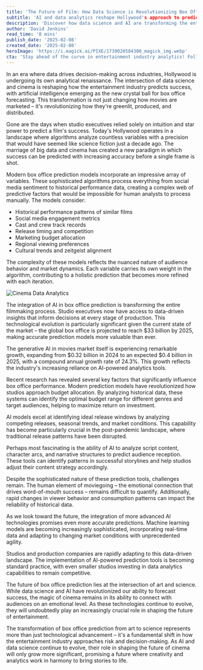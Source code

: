 ```yaml
---
title: 'The Future of Film: How Data Science is Revolutionizing Box Office Predictions'
subtitle: 'AI and data analytics reshape Hollywood's approach to predicting box office success'
description: 'Discover how data science and AI are transforming the entertainment industry, enabling more accurate box office predictions by analyzing variables like social media sentiment and historical performance data, and how this is changing movie production and marketing.'
author: 'David Jenkins'
read_time: '8 mins'
publish_date: '2025-02-08'
created_date: '2025-02-08'
heroImage: 'https://i.magick.ai/PIXE/1739020584300_magick_img.webp'
cta: 'Stay ahead of the curve in entertainment industry analytics! Follow us on LinkedIn for more insights into how AI and data science are reshaping the future of cinema.'
---
```


In an era where data drives decision-making across industries, Hollywood is undergoing its own analytical renaissance. The intersection of data science and cinema is reshaping how the entertainment industry predicts success, with artificial intelligence emerging as the new crystal ball for box office forecasting. This transformation is not just changing how movies are marketed – it's revolutionizing how they're greenlit, produced, and distributed.

Gone are the days when studio executives relied solely on intuition and star power to predict a film's success. Today's Hollywood operates in a landscape where algorithms analyze countless variables with a precision that would have seemed like science fiction just a decade ago. The marriage of big data and cinema has created a new paradigm in which success can be predicted with increasing accuracy before a single frame is shot.

Modern box office prediction models incorporate an impressive array of variables. These sophisticated algorithms process everything from social media sentiment to historical performance data, creating a complex web of predictive factors that would be impossible for human analysts to process manually. The models consider:

- Historical performance patterns of similar films
- Social media engagement metrics
- Cast and crew track records
- Release timing and competition
- Marketing budget allocation
- Regional viewing preferences
- Cultural trends and zeitgeist alignment

The complexity of these models reflects the nuanced nature of audience behavior and market dynamics. Each variable carries its own weight in the algorithm, contributing to a holistic prediction that becomes more refined with each iteration.

![Cinema Data Analytics](https://i.magick.ai/PIXE/1739020584300_magick_img.webp)

The integration of AI in box office prediction is transforming the entire filmmaking process. Studio executives now have access to data-driven insights that inform decisions at every stage of production. This technological evolution is particularly significant given the current state of the market – the global box office is projected to reach $33 billion by 2025, making accurate prediction models more valuable than ever.

The generative AI in movies market itself is experiencing remarkable growth, expanding from $0.32 billion in 2024 to an expected $0.4 billion in 2025, with a compound annual growth rate of 24.3%. This growth reflects the industry's increasing reliance on AI-powered analytics tools.

Recent research has revealed several key factors that significantly influence box office performance. Modern prediction models have revolutionized how studios approach budget allocation. By analyzing historical data, these systems can identify the optimal budget range for different genres and target audiences, helping to maximize return on investment.

AI models excel at identifying ideal release windows by analyzing competing releases, seasonal trends, and market conditions. This capability has become particularly crucial in the post-pandemic landscape, where traditional release patterns have been disrupted.

Perhaps most fascinating is the ability of AI to analyze script content, character arcs, and narrative structures to predict audience reception. These tools can identify patterns in successful storylines and help studios adjust their content strategy accordingly.

Despite the sophisticated nature of these prediction tools, challenges remain. The human element of moviegoing – the emotional connection that drives word-of-mouth success – remains difficult to quantify. Additionally, rapid changes in viewer behavior and consumption patterns can impact the reliability of historical data.

As we look toward the future, the integration of more advanced AI technologies promises even more accurate predictions. Machine learning models are becoming increasingly sophisticated, incorporating real-time data and adapting to changing market conditions with unprecedented agility.

Studios and production companies are rapidly adapting to this data-driven landscape. The implementation of AI-powered prediction tools is becoming standard practice, with even smaller studios investing in data analytics capabilities to remain competitive.

The future of box office prediction lies at the intersection of art and science. While data science and AI have revolutionized our ability to forecast success, the magic of cinema remains in its ability to connect with audiences on an emotional level. As these technologies continue to evolve, they will undoubtedly play an increasingly crucial role in shaping the future of entertainment.

The transformation of box office prediction from art to science represents more than just technological advancement – it's a fundamental shift in how the entertainment industry approaches risk and decision-making. As AI and data science continue to evolve, their role in shaping the future of cinema will only grow more significant, promising a future where creativity and analytics work in harmony to bring stories to life.